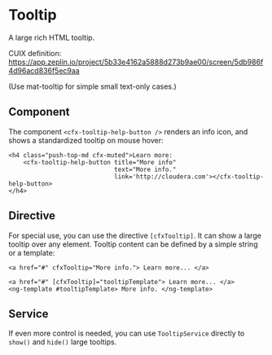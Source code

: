 # Tooltip

A large rich HTML tooltip.

CUIX definition: https://app.zeplin.io/project/5b33e4162a5888d273b9ae00/screen/5db986f4d96acd836f5ec9aa

(Use mat-tooltip for simple small text-only cases.)

## Component

The component `<cfx-tooltip-help-button />`
renders an info icon, and shows a standardized tooltip on mouse hover:

    <h4 class="push-top-md cfx-muted">Learn more:
        <cfx-tooltip-help-button title="More info"
                                 text="More info."
                                 link='http://cloudera.com'></cfx-tooltip-help-button>
    </h4>

## Directive

For special use, you can use the directive `[cfxTooltip]`.
It can show a large tooltip over any element.
Tooltip content can be defined by a simple string or a template:

    <a href="#" cfxTooltip="More info."> Learn more... </a>

    <a href="#" [cfxTooltip]="tooltipTemplate"> Learn more... </a>
    <ng-template #tooltipTemplate> More info. </ng-template>

## Service

If even more control is needed, you can use `TooltipService` directly
to `show()` and `hide()` large tooltips.
